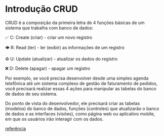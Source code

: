 <h1>Introdução CRUD</h1>
CRUD é a composição da primeira letra de 4 funções básicas de um sistema que trabalha com banco de dados:

✅ C: Create (criar) - criar um novo registro

👁 R: Read (ler) - ler (exibir) as informações de um registro

♻️ U: Update (atualizar) - atualizar os dados do registro

❌ D: Delete (apagar) - apagar um registro

Por exemplo, se você precisa desenvolver desde uma simples agenda telefônica até um sistema complexo de gestão de 
faturamento de pedidos, você precisará realizar essas 4 ações para manipular as tabelas do banco de dados de seu sistema.

Do ponto de vista do desenvolvedor, ele precisará criar as tabelas (modelos) do banco de dados, funções (controles) que 
atualizarão o banco de dados e as interfaces (visões), como página web ou aplicativo mobile, em que os usuários irão 
interagir com os dados. 


[referência](https://angelopublio.com.br/blog/crud#:~:text=CRUD%20%C3%A9%20a%20composi%C3%A7%C3%A3o%20da,atualizar%20os%20dados%20do%20registro)
